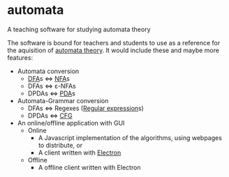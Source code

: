 # automata
A teaching software for studying automata theory

The software is bound for teachers and students to use as a reference for the aquisition of [automata theory](https://en.wikipedia.org/wiki/Automata_theory). It would include these and maybe more features:
* Automata conversion
  * [DFA](https://en.wikipedia.org/wiki/Deterministic_finite_automaton)s <=> [NFA](https://en.wikipedia.org/wiki/Nondeterministic_finite_automaton)s
  * DFAs <=> ε-NFAs
  * DPDAs <=> [PDA](https://en.wikipedia.org/wiki/Pushdown_automaton)s
* Automata-Grammar conversion
  * DFAs <=> Regexes ([Regular expression](https://en.wikipedia.org/wiki/Regular_expression)s)
  * DPDAs <=> [CFG](https://en.wikipedia.org/wiki/Context-free_grammar)
* An online/offline application with GUI
  * Online
    * A Javascript implementation of the algorithms, using webpages to distribute, or
    * A client written with [Electron](https://electronjs.org/)
  * Offline
    * A offline client written with Electron
